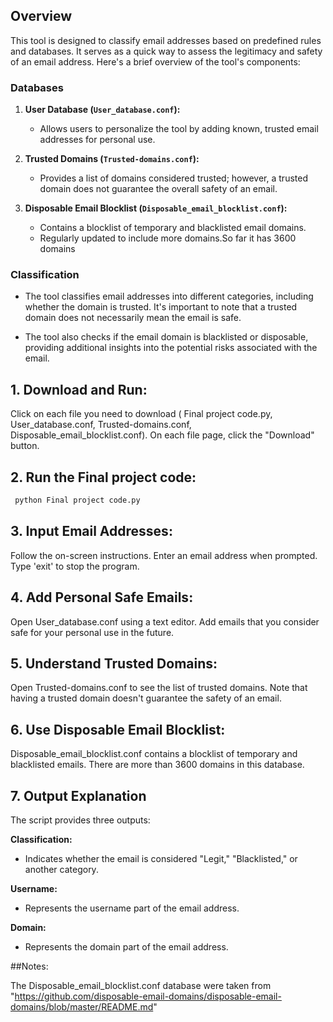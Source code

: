 


## Overview

This tool is designed to classify email addresses based on predefined rules and databases. It serves as a quick way to assess the legitimacy and safety of an email address. Here's a brief overview of the tool's components:

### Databases

1. **User Database (`User_database.conf`):**
   - Allows users to personalize the tool by adding known, trusted email addresses for personal use.

2. **Trusted Domains (`Trusted-domains.conf`):**
   - Provides a list of domains considered trusted; however, a trusted domain does not guarantee the overall safety of an email.

3. **Disposable Email Blocklist (`Disposable_email_blocklist.conf`):**
   - Contains a blocklist of temporary and blacklisted email domains.
   - Regularly updated to include more domains.So far it has 3600 domains 


### Classification

- The tool classifies email addresses into different categories, including whether the domain is trusted. It's important to note that a trusted domain does not necessarily mean the email is safe.

- The tool also checks if the email domain is blacklisted or disposable, providing additional insights into the potential risks associated with the email.



## 1. Download and Run:

Click on each file you need to download ( Final project code.py, User_database.conf, Trusted-domains.conf, Disposable_email_blocklist.conf).
On each file page, click the "Download" button.


## 2. Run the Final project code:
```bash
 python Final project code.py
```


 ## 3. Input Email Addresses:

Follow the on-screen instructions.
Enter an email address when prompted.
Type 'exit' to stop the program.

## 4. Add Personal Safe Emails:

Open User_database.conf using a text editor.
Add emails that you consider safe for your personal use in the future.


## 5. Understand Trusted Domains:

Open Trusted-domains.conf to see the list of trusted domains.
Note that having a trusted domain doesn't guarantee the safety of an email.

## 6. Use Disposable Email Blocklist:

Disposable_email_blocklist.conf contains a blocklist of temporary and blacklisted emails.
There are more than 3600 domains in this database.

## 7. Output Explanation

The script provides three outputs:

 **Classification:**
   - Indicates whether the email is considered "Legit," "Blacklisted," or another category.

 **Username:**
   - Represents the username part of the email address.

 **Domain:**
   - Represents the domain part of the email address.
  



##Notes: 

The Disposable_email_blocklist.conf database were taken from "https://github.com/disposable-email-domains/disposable-email-domains/blob/master/README.md"




